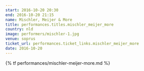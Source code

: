 ```yaml
---
start: 2016-10-20 20:30
end: 2016-10-20 21:15
name: Mischler, Meijer & More
title: performances.titles.mischler_meijer_more
country: nld
image: performers/mischler-1.jpg
venue: soprus
ticket_url: performances.ticket_links.mischler_meijer_more
date: 2016-10-20
---
```


{% tf performances/mischler-meijer-more.md %}
